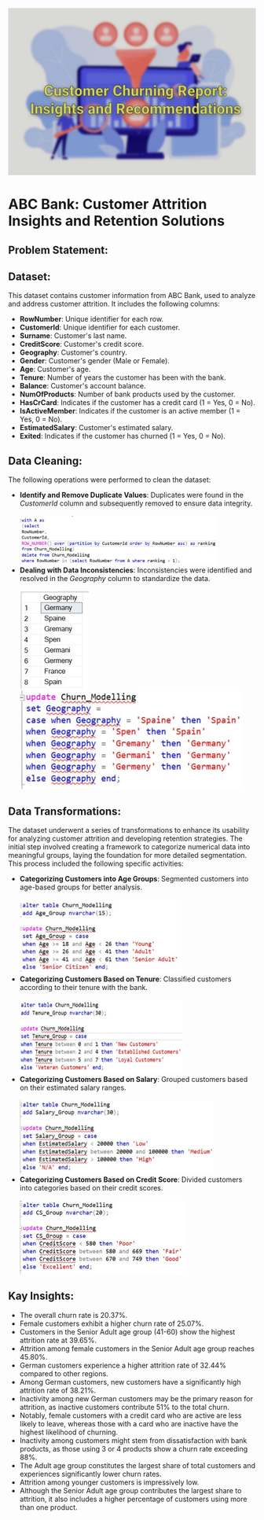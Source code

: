 <img src="/Images/churn_project_bg.JPG" width="600" height="340"/>
<h1>ABC Bank: Customer Attrition Insights and Retention Solutions</h1>
<h2>Problem Statement:</h2>
<h2>Dataset:</h2>
<p>This dataset contains customer information from ABC Bank, used to analyze and address customer attrition. It includes the following columns:</p>
<ul>
    <li><strong>RowNumber</strong>: Unique identifier for each row.</li>
    <li><strong>CustomerId</strong>: Unique identifier for each customer.</li>
    <li><strong>Surname</strong>: Customer's last name.</li>
    <li><strong>CreditScore</strong>: Customer's credit score.</li>
    <li><strong>Geography</strong>: Customer's country.</li>
    <li><strong>Gender</strong>: Customer's gender (Male or Female).</li>
    <li><strong>Age</strong>: Customer's age.</li>
    <li><strong>Tenure</strong>: Number of years the customer has been with the bank.</li>
    <li><strong>Balance</strong>: Customer's account balance.</li>
    <li><strong>NumOfProducts</strong>: Number of bank products used by the customer.</li>
    <li><strong>HasCrCard</strong>: Indicates if the customer has a credit card (1 = Yes, 0 = No).</li>
    <li><strong>IsActiveMember</strong>: Indicates if the customer is an active member (1 = Yes, 0 = No).</li>
    <li><strong>EstimatedSalary</strong>: Customer's estimated salary.</li>
    <li><strong>Exited</strong>: Indicates if the customer has churned (1 = Yes, 0 = No).</li>
</ul>
<h2>Data Cleaning:</h2>
<p>The following operations were performed to clean the dataset:</p>
<ul>
    <li><strong>Identify and Remove Duplicate Values</strong>: Duplicates were found in the <em>CustomerId</em> column and subsequently removed to ensure data integrity. <br><br><img src="/Images/ss2.jpg" alt="Duplicate Removal Image" width="400" height="99"><br></li>
    <li><strong>Dealing with Data Inconsistencies</strong>: Inconsistencies were identified and resolved in the <em>Geography</em> column to standardize the data. <br><br><img src="/Images/ss3.jpg" alt="Irregularities in Geography Column" width="140" height="200">&nbsp;&nbsp;&nbsp;<img src="/Images/ss4.jpg" alt="Resolving inconsistencies" width="454" height="200"></li>
</ul>
<h2>Data Transformations:</h2>
<p>The dataset underwent a series of transformations to enhance its usability for analyzing customer attrition and developing retention strategies. The initial step involved creating a framework to categorize numerical data into meaningful groups, laying the foundation for more detailed segmentation. This process included the following specific activities:</p>
<ul>
    <li><strong>Categorizing Customers into Age Groups</strong>: Segmented customers into age-based groups for better analysis. <br><br><img src="/Images/ss5.jpg" alt="Resolving inconsistencies" width="329" height="150"></li>
    <li><strong>Categorizing Customers Based on Tenure</strong>: Classified customers according to their tenure with the bank. <br><br><img src="/Images/ss6.jpg" alt="Resolving inconsistencies" width="330" height="150"></li>
    <li><strong>Categorizing Customers Based on Salary</strong>: Grouped customers based on their estimated salary ranges. <br><br><img src="/Images/ss7.jpg" alt="Resolving inconsistencies" width="395" height="150"></li>
    <li><strong>Categorizing Customers Based on Credit Score</strong>: Divided customers into categories based on their credit scores. <br><br><img src="/Images/ss8.jpg" alt="Resolving inconsistencies" width="336" height="150"></li>
</ul>
<h2>Kay Insights:</h2>
<ul>
    <li>The overall churn rate is 20.37%.</li>
    <li>Female customers exhibit a higher churn rate of 25.07%.</li>
    <li>Customers in the Senior Adult age group (41-60) show the highest attrition rate at 39.65%.</li>
    <li>Attrition among female customers in the Senior Adult age group reaches 45.80%.</li>
    <li>German customers experience a higher attrition rate of 32.44% compared to other regions.</li>
    <li>Among German customers, new customers have a significantly high attrition rate of 38.21%.</li>
    <li>Inactivity among new German customers may be the primary reason for attrition, as inactive customers contribute 51% to the total churn.</li>
    <li>Notably, female customers with a credit card who are active are less likely to leave, whereas those with a card who are inactive have the highest likelihood of churning.</li>
    <li>Inactivity among customers might stem from dissatisfaction with bank products, as those using 3 or 4 products show a churn rate exceeding 88%.</li>
    <li>The Adult age group constitutes the largest share of total customers and experiences significantly lower churn rates.</li>
    <li>Attrition among younger customers is impressively low.</li>
    <li>Although the Senior Adult age group contributes the largest share to attrition, it also includes a higher percentage of customers using more than one product.</li>
</ul>



